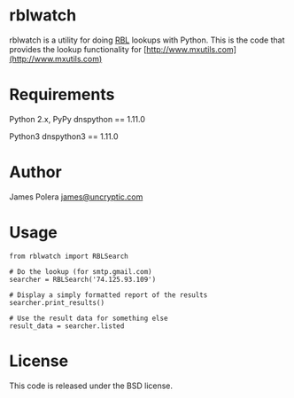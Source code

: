 rblwatch
==
rblwatch is a utility for doing [RBL](http://en.wikipedia.org/wiki/DNSBL) lookups with Python.
This is the code that provides the lookup functionality for [http://www.mxutils.com](http://www.mxutils.com)

Requirements
==
Python 2.x, PyPy
dnspython == 1.11.0

Python3
dnspython3 == 1.11.0

Author
==
James Polera <james@uncryptic.com>

Usage
==
    from rblwatch import RBLSearch

    # Do the lookup (for smtp.gmail.com)
    searcher = RBLSearch('74.125.93.109')

    # Display a simply formatted report of the results
    searcher.print_results()

    # Use the result data for something else
    result_data = searcher.listed

License
==
This code is released under the BSD license.
